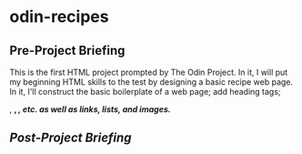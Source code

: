 # odin-recipes

<h2>Pre-Project Briefing</h2>
This is the first HTML project prompted by The Odin Project. 
In it, I will put my beginning HTML skills to the test by designing a basic recipe web page. In it, I'll construct the basic boilerplate of a web page; add heading tags; <p>, <strong>, <em>, etc. as well as links, lists, and images.

<h2>Post-Project Briefing</h2>
